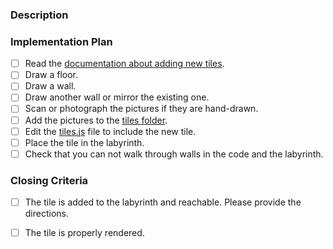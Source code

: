 ### Description
<!-- Please describe what you like to do. -->




### Implementation Plan
<!-- These are implementation hints that should help you complete the task.
     Please check them when you completed them and include the pull request link. -->

- [ ] Read the [documentation about adding new tiles].
- [ ] Draw a floor.
- [ ] Draw a wall.
- [ ] Draw another wall or mirror the existing one.
- [ ] Scan or photograph the pictures if they are hand-drawn.
- [ ] Add the pictures to the [tiles folder].
- [ ] Edit the [tiles.js] file to include the new tile.
- [ ] Place the tile in the labyrinth.
- [ ] Check that you can not walk through walls in the code and the labyrinth.

### Closing Criteria
<!-- When these criteria are met, we can close the issue. -->

- [ ] The tile is added to the labyrinth and reachable. Please provide the directions.
- [ ] The tile is properly rendered.










[documentation about adding new tiles]: https://github.com/fossasia/labyrinth#how-to-add-new-tiles
[tiles folder]: https://github.com/fossasia/labyrinth/tree/master/tiles
[tiles.js]: https://github.com/fossasia/labyrinth/blob/master/js/tiles.js

